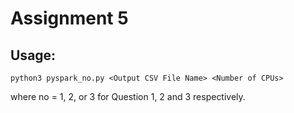 # Assignment 5

## Usage:

    python3 pyspark_no.py <Output CSV File Name> <Number of CPUs>

where no = 1, 2, or 3 for Question 1, 2 and 3 respectively.